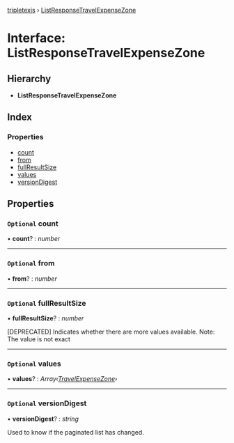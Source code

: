[tripletexjs](../README.md) › [ListResponseTravelExpenseZone](listresponsetravelexpensezone.md)

# Interface: ListResponseTravelExpenseZone

## Hierarchy

* **ListResponseTravelExpenseZone**

## Index

### Properties

* [count](listresponsetravelexpensezone.md#optional-count)
* [from](listresponsetravelexpensezone.md#optional-from)
* [fullResultSize](listresponsetravelexpensezone.md#optional-fullresultsize)
* [values](listresponsetravelexpensezone.md#optional-values)
* [versionDigest](listresponsetravelexpensezone.md#optional-versiondigest)

## Properties

### `Optional` count

• **count**? : *number*

___

### `Optional` from

• **from**? : *number*

___

### `Optional` fullResultSize

• **fullResultSize**? : *number*

[DEPRECATED] Indicates whether there are more values available. Note: The value is not exact

___

### `Optional` values

• **values**? : *Array‹[TravelExpenseZone](travelexpensezone.md)›*

___

### `Optional` versionDigest

• **versionDigest**? : *string*

Used to know if the paginated list has changed.
